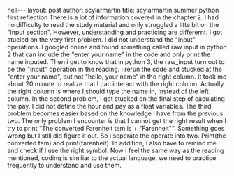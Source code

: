 hell---
layout: post
author: scylarmartin
title: scylarmartin summer python first reflection
There is a lot of information covered in the chapter 2. I had no difficulty to read the study material and only
struggled a litte bit on the "input section". However, understanding and practicing are differernt. I got stucled on the very
first problem. I did not understand the "input" operations. I googled online and found something called raw input in python 2
that can include the "enter your name" in the code and only print the name inputed. Then i get to know that in python 3, the raw_input
turn out to be the "input" operation in the reading. i rerun the code and stucked at the "enter your name", but not "hello, your name" 
in the right column. It took me about 20 minute to realize that I can interact with the right column. Actually the right column is 
where I should type the name in, instead of the left column. In the second problem, I got stucked on the final step of caculating the pay.
I did not define the hour and pay as a float variables. The third problem becomes easier based on the knowledge I have from the previous
two. The only problem I encounter is that I cannot get the right result when I try to print "The converted Farenheit tem is + "Farenheit"".
Something goes wrong but I still did figure it out. So i seperate the operate into two. Print(the converted tem) and print(farenheit). 
In addition, I also have to remind me and check if I use the right symbol. Now I feel the same way as the reading mentioned, coding is 
similiar to the actual language, we need to practice frequently to understand and use them.
